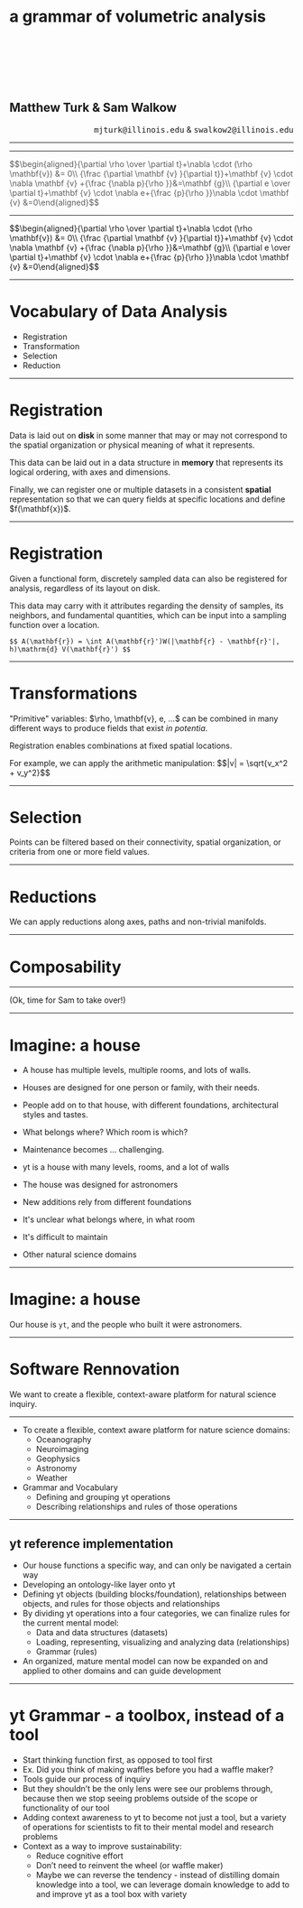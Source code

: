 <!-- .slide: class="titleslide" -->

# a grammar of volumetric analysis

<div style="height: 6.0em;"></div>

## Matthew Turk & Sam Walkow

<p style="text-align: right;" data-markdown=true><tt>mjturk@illinois.edu</tt> & <tt>swalkow2@illinois.edu</tt></p> 

---

<!-- .slide: data-background-image="images/clouds.jpg" 
             data-background-size="cover" data-background-repeat="none" -->

---

<!-- .slide: data-background-image="https://upload.wikimedia.org/wikipedia/commons/b/bd/Kelvin_Helmholz_wave_clouds.jpg" 
             data-background-size="cover" data-background-repeat="none" class="full" -->

<div class="multiCol">
<div class="col" data-markdown=true>
</div>
<div class="col fragment fade-in" style="opacity:0.7;background-color: white;" data-markdown=true>
$$\begin{aligned}{\partial \rho  \over \partial t}+\nabla \cdot (\rho \mathbf{v}) &= 0\\
{\frac {\partial \mathbf {v} }{\partial t}}+\mathbf {v} \cdot \nabla \mathbf {v} +{\frac {\nabla p}{\rho }}&=\mathbf {g}\\
{\partial e \over \partial t}+\mathbf {v} \cdot \nabla e+{\frac {p}{\rho }}\nabla \cdot \mathbf {v} &=0\end{aligned}$$
</div>
</div>

<!--<p class="mediumtext centered"><a href="https://commons.wikimedia.org/wiki/File:Kelvin_Helmholz_wave_clouds.jpg">Brocken Inaglory [CC BY-SA 4.0], via Wikimedia Commons</a></p> -->

---

<div class="multiCol">
<div class="col">
<div class="fig-container" data-style="height: 600px;" data-file="figures/kh_example.html" data-markdown=true>
</div>
</div>
<div class="col" data-markdown=true>
$$\begin{aligned}{\partial \rho  \over \partial t}+\nabla \cdot (\rho \mathbf{v}) &= 0\\
{\frac {\partial \mathbf {v} }{\partial t}}+\mathbf {v} \cdot \nabla \mathbf {v} +{\frac {\nabla p}{\rho }}&=\mathbf {g}\\
{\partial e \over \partial t}+\mathbf {v} \cdot \nabla e+{\frac {p}{\rho }}\nabla \cdot \mathbf {v} &=0\end{aligned}$$
</div>
</div>

---

# Vocabulary of Data Analysis

* Registration
* Transformation
* Selection
* Reduction

---

<div class="multiCol">
<div class="col">

# Registration

<p class="fragment">Data is laid out on <b>disk</b> in some manner that may or may not correspond to the spatial organization or physical meaning of what it represents.</p>

<p class="fragment">This data can be laid out in a data structure in <b>memory</b> that represents its logical ordering, with axes and dimensions.</p>

<p class="fragment">Finally, we can register one or multiple datasets in a consistent <b>spatial</b> representation so that we can query fields at specific locations and define $f(\mathbf{x})$.</p>

</div>

<div class="col">
<div class="fig-container" data-file="figures/volume_layout.html" data-preload data-style="height: 600px;">
</div>
</div>
</div>

---

<div class="multiCol">
<div class="col">

# Registration

<p class="fragment">Given a functional form, discretely sampled data can also be registered for analysis, regardless of its layout on disk.</p>

<div class="fragment" data-markdown=true>
<p>This data may carry with it attributes regarding the density of samples, its neighbors, and fundamental quantities, which can be input into a sampling function over a location.</p>

`$$ A(\mathbf{r}) = \int A(\mathbf{r}')W(|\mathbf{r} - \mathbf{r}'|, h)\mathrm{d} V(\mathbf{r}') $$`
</div>

</div>

<div class="col">
<div class="fig-container" data-file="figures/particle_layout.html" data-preload data-style="height: 600px;">
</div>
</div>
</div>


---

<div class="multiCol">
<div class="col">
<div class="fig-container" data-file="figures/galaxy_transformations.html" data-preload data-style="height: 768px;">
</div>
</div>
<div class="col" data-markdown=true>

# Transformations

<p class="fragment">"Primitive" variables: $\rho, \mathbf{v}, e, ...$ can be combined in many different ways to produce fields that exist <i>in potentia</i>.</p>
<p class="fragment">Registration enables combinations at fixed spatial locations.</p>
<p class="fragment">For example, we can apply the arithmetic manipulation:
$$|v| = \sqrt{v_x^2 + v_y^2}$$
</p>
</div>
</div>

---

<div class="multiCol">
<div class="col" data-markdown=true>

# Selection

<p>Points can be filtered based on their connectivity, spatial organization, or criteria from one or more field values.</p>
</div>
<div class="col">
<div class="fig-container" data-file="figures/kh_operations.html" data-preload data-style="height: 768px;">
</div>
</div>
</div>

---

# Reductions

We can apply reductions along axes, paths and non-trivial manifolds.

<div class="fig-container" data-file="figures/kh_path.html" data-preload data-style="height: 600px;">
</div>

---

# Composability

<div class="fig-container" data-file="figures/cosmology.html" data-preload data-style="height: 768px;">

---

(Ok, time for Sam to take over!)

---

# Imagine: a house

 * A house has multiple levels, multiple rooms, and lots of walls.
 * Houses are designed for one person or family, with their needs.
 * People add on to that house, with different foundations, architectural styles and tastes.
 * What belongs where?  Which room is which?
 * Maintenance becomes ... challenging.

 * yt is a house with many levels, rooms, and a lot of walls
 * The house was designed for astronomers
 * New additions rely from different foundations
 * It's unclear what belongs where, in what room
 * It's difficult to maintain
 * Other natural science domains

---

# Imagine: a house

Our house is `yt`, and the people who built it were astronomers.

---

# Software Rennovation

We want to create a flexible, context-aware platform for natural science inquiry.

<span class="fragment"><i class="fas fa-globe-africa fa-5x"></i></span>
<span class="fragment"><i class="fas fa-bolt fa-5x"></i></span>
<span class="fragment"><i class="fas fa-brain fa-5x"></i></span>
<span class="fragment"><i class="fas fa-water fa-5x"></i></span>
<span class="fragment"><i class="fas fa-star fa-5x"></i></span>

---

 * To create a flexible, context aware platform for nature science domains:
   * Oceanography
   * Neuroimaging
   * Geophysics
   * Astronomy
   * Weather
 * Grammar and Vocabulary
   * Defining and grouping yt operations
   * Describing relationships and rules of those operations

---

## yt reference implementation

 * Our house functions a specific way, and can only be navigated a certain way
 * Developing an ontology-like layer onto yt 
 * Defining yt objects (building blocks/foundation), relationships between objects, and rules for those objects and relationships
 * By dividing yt operations into a four categories, we can finalize rules for the current mental model:
   * Data and data structures (datasets)
   * Loading, representing, visualizing and analyzing data (relationships)
   * Grammar (rules)
 * An organized, mature mental model can now be expanded on and applied to other domains and can guide development

---

# yt Grammar - a toolbox, instead of a tool

 * Start thinking function first, as opposed to tool first
 * Ex. Did you think of making waffles before you had a waffle maker?
 * Tools guide our process of inquiry
 * But they shouldn’t be the only lens were see our problems through, because then we stop seeing problems outside of the scope or functionality of our tool
 * Adding context awareness to yt to become not just a tool, but a variety of operations for scientists to fit to their mental model and research problems
 * Context as a way to improve sustainability:
   * Reduce cognitive effort
   * Don’t need to reinvent the wheel (or waffle maker)
   * Maybe we can reverse the tendency - instead of distilling domain knowledge into a tool, we can leverage domain knowledge to add to and improve yt as a tool box with variety

